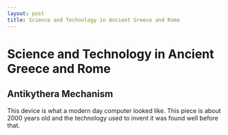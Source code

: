 ```yaml
---
layout: post
title: Science and Technology in Ancient Greece and Rome
---
```


# Science and Technology in Ancient Greece and Rome

## Antikythera Mechanism
This device is what a modern day computer looked like. This piece is about 2000 years old and the technology used to invent it was found well before that.  
